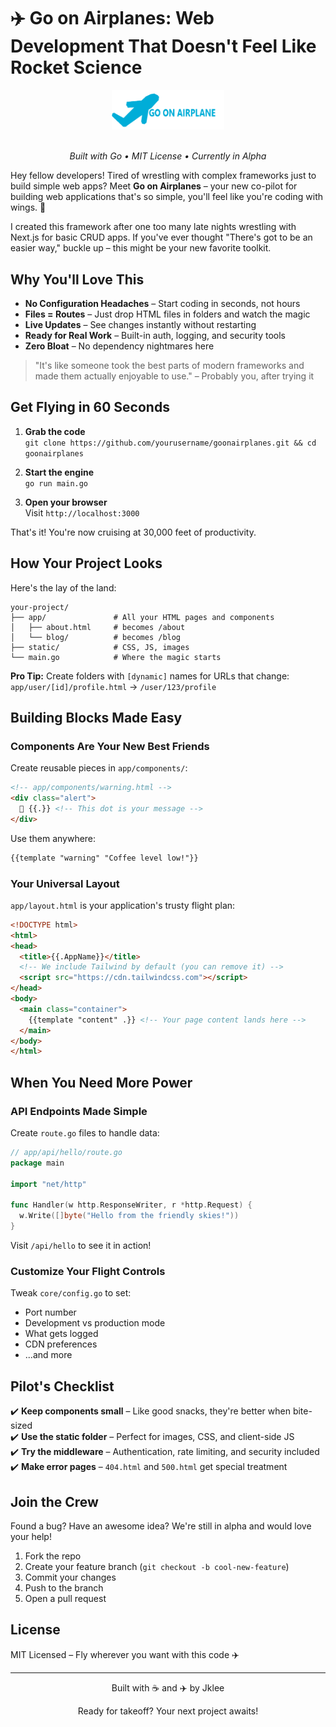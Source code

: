 # ✈️ Go on Airplanes: Web Development That Doesn't Feel Like Rocket Science

<div align="center">
  <img src="img/goonairplane2.png" alt="Go on Airplanes Logo" width="180" />
  <br><br>
  <p>
    <em>Built with Go • MIT License • Currently in Alpha</em>
  </p>
</div>

Hey fellow developers! Tired of wrestling with complex frameworks just to build simple web apps? Meet **Go on Airplanes** – your new co-pilot for building web applications that's so simple, you'll feel like you're coding with wings. 🛫

I created this framework after one too many late nights wrestling with Next.js for basic CRUD apps. If you've ever thought "There's got to be an easier way," buckle up – this might be your new favorite toolkit.

## Why You'll Love This

- **No Configuration Headaches** – Start coding in seconds, not hours
- **Files = Routes** – Just drop HTML files in folders and watch the magic
- **Live Updates** – See changes instantly without restarting
- **Ready for Real Work** – Built-in auth, logging, and security tools
- **Zero Bloat** – No dependency nightmares here

> "It's like someone took the best parts of modern frameworks and made them actually enjoyable to use." – Probably you, after trying it

## Get Flying in 60 Seconds

1. **Grab the code**  
   `git clone https://github.com/yourusername/goonairplanes.git && cd goonairplanes`

2. **Start the engine**  
   `go run main.go`

3. **Open your browser**  
   Visit `http://localhost:3000`

That's it! You're now cruising at 30,000 feet of productivity.

## How Your Project Looks

Here's the lay of the land:

```
your-project/
├── app/               # All your HTML pages and components
│   ├── about.html     # becomes /about
│   └── blog/          # becomes /blog
├── static/            # CSS, JS, images
└── main.go            # Where the magic starts
```

**Pro Tip:** Create folders with `[dynamic]` names for URLs that change:  
`app/user/[id]/profile.html` → `/user/123/profile`

## Building Blocks Made Easy

### Components Are Your New Best Friends

Create reusable pieces in `app/components/`:

```html
<!-- app/components/warning.html -->
<div class="alert">
  🚨 {{.}} <!-- This dot is your message -->
</div>
```

Use them anywhere:

```html
{{template "warning" "Coffee level low!"}}
```

### Your Universal Layout

`app/layout.html` is your application's trusty flight plan:

```html
<!DOCTYPE html>
<html>
<head>
  <title>{{.AppName}}</title>
  <!-- We include Tailwind by default (you can remove it) -->
  <script src="https://cdn.tailwindcss.com"></script>
</head>
<body>
  <main class="container">
    {{template "content" .}} <!-- Your page content lands here -->
  </main>
</body>
</html>
```

## When You Need More Power

### API Endpoints Made Simple

Create `route.go` files to handle data:

```go
// app/api/hello/route.go
package main

import "net/http"

func Handler(w http.ResponseWriter, r *http.Request) {
  w.Write([]byte("Hello from the friendly skies!"))
}
```

Visit `/api/hello` to see it in action!

### Customize Your Flight Controls

Tweak `core/config.go` to set:

- Port number
- Development vs production mode
- What gets logged
- CDN preferences
- ...and more

## Pilot's Checklist

✔️ **Keep components small** – Like good snacks, they're better when bite-sized  
✔️ **Use the static folder** – Perfect for images, CSS, and client-side JS  
✔️ **Try the middleware** – Authentication, rate limiting, and security included  
✔️ **Make error pages** – `404.html` and `500.html` get special treatment  

## Join the Crew

Found a bug? Have an awesome idea? We're still in alpha and would love your help!

1. Fork the repo
2. Create your feature branch (`git checkout -b cool-new-feature`)
3. Commit your changes
4. Push to the branch
5. Open a pull request

## License

MIT Licensed – Fly wherever you want with this code ✈️

---

<div align="center">
  <p>Built with ☕️ and ✈️ by Jklee</p>
  <p>Ready for takeoff? Your next project awaits!</p>
</div>